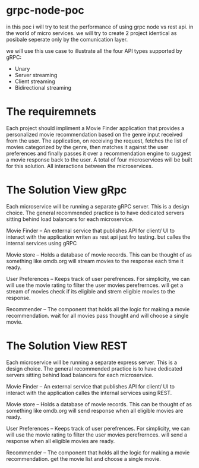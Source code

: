 # grpc-node-poc

in this poc i will try to test the performance of using grpc node vs rest api. in the world of micro services.
we will try to create 2 project identical as posibale seperate only by the comunication layer.

we will use this use case to illustrate all the four API types supported by gRPC: 
* Unary 
* Server streaming 
* Client streaming 
* Bidirectional streaming

# The requiremnets

Each project should impliment a Movie Finder application that provides a personalized movie recommendation based on the genre input received from the user.
The application, on receiving the request, fetches the list of movies categorized by the genre,
then matches it against the user preferences and finally passes it over a recommendation engine to suggest a movie response back to the user.
A total of four microservices will be built for this solution. 
All interactions between the microservices.

# The Solution View gRpc

Each microservice will be running a separate gRPC server. This is a design choice. The general recommended practice is to have dedicated servers sitting behind load balancers for each microservice.

Movie Finder – An external service that publishes API for client/ UI  to interact with the application writen as rest api just fro testing.
                but calles the internal services using gRPC

Movie store – Holds a database of movie records. This can be thought of as something like omdb.org 
              will stream movies to the response each time it ready.

User Preferences – Keeps track of user perefrences. For simplicity, we can will use the movie rating to filter the user movies perefrernces.
                   will get a stream of movies check if its eligible and strem eligible movies to the response. 

Recommender – The component that holds all the logic for making a  movie recommendation.
              wait for all movies pass thought and will choose a single movie.
              
# The Solution View REST

Each microservice will be running a separate express server. This is a design choice. The general recommended practice is to have dedicated servers sitting behind load balancers for each microservice.

Movie Finder – An external service that publishes API for client/ UI to interact with the application calles the internal services using REST.

Movie store – Holds a database of movie records. This can be thought of as something like omdb.org 
              will send response when all eligible movies are ready.

User Preferences – Keeps track of user perefrences. For simplicity, we can will use the movie rating to filter the user movies perefrernces.
                   will send  a response when all eligible movies are ready. 

Recommender – The component that holds all the logic for making a movie recommendation.
              get the movie list and choose a single movie.               
